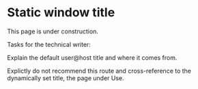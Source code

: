 # Static window title

This page is under construction.

Tasks for the technical writer:

Explain the default user@host title and where it comes from.

Explictly do not recommend this route and cross-reference to the dynamically set title, the page under Use.
